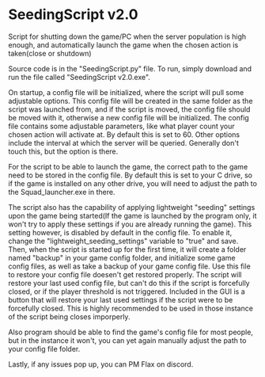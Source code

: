 # SeedingScript v2.0

Script for shutting down the game/PC when the server population is high enough, and automatically launch the game when the chosen action is taken(close or shutdown)

Source code is in the "SeedingScript.py" file.
To run, simply download and run the file called "SeedingScript v2.0.exe".

On startup, a config file will be initialized, where the script will pull some adjustable options. This config file will be created in the same folder as the script was launched from, and if the script is moved, the config file should be moved with it, otherwise a new config file will be initialized.
The config file contains some adjustable parameters, like what player count your chosen action will activate at. By default this is set to 60. Other options include the interval at which the server will be queried. Generally don't touch this, but the option is there.

For the script to be able to launch the game, the correct path to the game need to be stored in the config file. By default this is set to your C drive, so if the game is installed on any other drive, you will need to adjust the path to the Squad_launcher.exe in there.

The script also has the capability of applying lightweight "seeding" settings upon the game being started(If the game is launched by the program only, it won't try to apply these settings if you are already running the game). This setting however, is disabled by default in the config file. To enable it, change the "lightweight_seeding_settings" variable to "true" and save. Then, when the script is started up for the first time, it will create a folder named "backup" in your game config folder, and initialize some game config files, as well as take a backup of your game config file. Use this file to restore your config file doesen't get restored properly. The script will restore your last used config file, but can't do this if the script is forcefully closed, or if the player threshold is not triggered. Included in the GUI is a button that will restore your last used settings if the script were to be forcefully closed. This is highly recommended to be used in those instance of the script being closes imporperly.

Also program should be able to find the game's config file for most people, but in the instance it won't, you can yet again manually adjust the path to your config file folder.

Lastly, if any issues pop up, you can PM Flax on discord.
